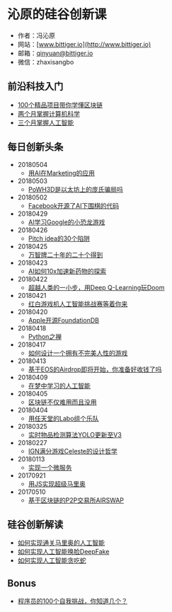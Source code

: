 # 沁原的硅谷创新课

- 作者：冯沁原
- 网站：[www.bittiger.io](http://www.bittiger.io)
- 邮箱：qinyuan@bittiger.io
- 微信：zhaxisangbo

## 前沿科技入门

- [100个精品项目带你学懂区块链](https://github.com/Fabsqrt/Blockchain)
- [两个月掌握计算机科学](Introduction/CS.md)
- [三个月掌握人工智能](Introduction/AI.md)

## 每日创新头条

- 20180504
  - [用AI在Marketing的应用](https://www.youtube.com/watch?v=FYMjXD3G__Y)
- 20180503
  - [PoWH3D是以太坊上的庞氏骗局吗](https://github.com/pytorch/elf)
- 20180502
  - [Facebook开源了AI下围棋的代码](https://github.com/pytorch/elf)
- 20180429
  - [AI学习Google的小恐龙游戏](https://www.youtube.com/watch?v=sB_IGstiWlc)
- 20180426
  - [Pitch idea的30个陷阱](https://www.youtube.com/watch?v=4LTtr45y7P0)
- 20180425
  - [万智牌二十年的二十个得到](https://www.youtube.com/watch?v=QHHg99hwQGY)
- 20180423
  - [AI如何10x加速新药物的探索](https://www.youtube.com/watch?v=hY9Bc3mtphs)
- 20180422
  - [超越人类的一小步，用Deep Q-Learning玩Doom](https://medium.freecodecamp.org/an-introduction-to-deep-q-learning-lets-play-doom-54d02d8017d8)
- 20180421
  - [红白游戏机人工智能挑战赛等着你来](https://contest.openai.com/)
- 20180420
  - [Apple开源FoundationDB](https://github.com/apple/foundationdb)
- 20180418
  - [Python之禅](https://www.youtube.com/watch?v=WJe3qVSOUqE)
- 20180417
  - [如何设计一个拥有不完美人性的游戏](https://www.youtube.com/watch?v=0IUaGQhlPwo)
- 20180413
  - [基于EOS的Airdrop即将开始，你准备好收钱了吗](https://eosdac.io/)
- 20180409
  - [在梦中学习的人工智能](https://worldmodels.github.io/)
- 20180405
  - [区块链不仅难用而且没用](https://medium.com/@kaistinchcombe/decentralized-and-trustless-crypto-paradise-is-actually-a-medieval-hellhole-c1ca122efdec)
- 20180404
  - [用任天堂的Labo组个乐队](https://www.youtube.com/watch?v=Fueos7OJeuo)
- 20180325
  - [实时物品检测算法YOLO更新至V3](https://pjreddie.com/darknet/yolo/)
- 20180227
  - [IGN满分游戏Celeste的设计哲学](https://www.youtube.com/watch?v=4RlpMhBKNr0)
- 20180113
  - [实现一个微服务](https://koukia.ca/a-microservices-implementation-journey-part-1-9f6471fe917)
- 20170921
  - [用JS实现超级马里奥](https://www.youtube.com/watch?v=g-FpDQ8Eqw8&list=PLS8HfBXv9ZWWe8zXrViYbIM2Hhylx8DZx&index=0)
- 20170510
  - [基于区块链的P2P交易所AIRSWAP](https://www.airswap.io/technology)

## 硅谷创新解读

- [如何实现通关马里奥的人工智能](SystemDesign/GYM/README.md)
- [如何实现人工智能换脸DeepFake](SystemDesign/DeepFake/README.md)
- [如何实现人工智能贪吃蛇](SystemDesign/AISnake/README.md)

## Bonus

- [程序员的100个自我挑战，你知道几个？](Bonus/Challenge.md)
